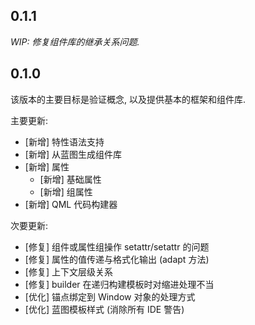 ## 0.1.1

_WIP: 修复组件库的继承关系问题._

## 0.1.0

该版本的主要目标是验证概念, 以及提供基本的框架和组件库.

主要更新:

- [新增] 特性语法支持
- [新增] 从蓝图生成组件库
- [新增] 属性
  - [新增] 基础属性
  - [新增] 组属性
- [新增] QML 代码构建器

次要更新:

- [修复] 组件或属性组操作 setattr/setattr 的问题
- [修复] 属性的值传递与格式化输出 (adapt 方法)
- [修复] 上下文层级关系
- [修复] builder 在递归构建模板时对缩进处理不当
- [优化] 锚点绑定到 Window 对象的处理方式
- [优化] 蓝图模板样式 (消除所有 IDE 警告)
